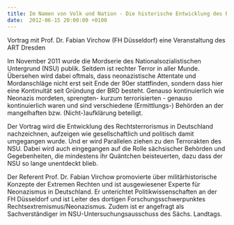 ```yaml
---
title: Im Namen von Volk und Nation - Die historische Entwicklung des Rechtsterrorismus in Deutschland
date:  2012-06-15 20:00:00 +0100
---
```


Vortrag mit Prof. Dr. Fabian Virchow (FH Düsseldorf) eine Veranstaltung des ART Dresden



Im November 2011 wurde die Mordserie des Nationalsozialistischen
Untergrund (NSU) publik. Seitdem ist rechter Terror in aller
Munde. Übersehen wird dabei oftmals, dass neonazistische Attentate und
Mordanschläge nicht erst seit Ende der 90er stattfinden, sondern dass hier
eine Kontinuität seit Gründung der BRD besteht. Genauso kontinuierlich wie
Neonazis mordeten, sprengten- kurzum terrorisierten - genauso
kontinuierlich waren und sind verschiedene (Ermittlungs-) Behörden an der
mangelhaften bzw. (Nicht-)aufklärung beteiligt.


Der Vortrag wird die Entwicklung des Rechtsterrorismus in Deutschland
nachzeichnen, aufzeigen wie gesellschaftlich und politisch damit
umgegangen wurde. Und er wird Parallelen ziehen zu den Terrorakten des
NSU. Dabei wird auch eingegangen auf die Rolle sächsischer Behörden und
Gegebenheiten, die mindestens ihr Quäntchen beisteuerten, dazu dass der
NSU so lange unentdeckt blieb.


Der Referent Prof. Dr. Fabian Virchow promovierte über
militärhistorische Konzepte der Extremen Rechten und ist ausgewiesener
Experte für Neonazismus in Deutschland. Er unterichtet
Politikwissenschaften an der FH Düsseldorf und ist Leiter des dortigen
Forschungsschwerpunktes Rechtsextremismus/Neonazismus. Zudem ist er
angefragt als Sachverständiger im NSU-Untersuchungsausschuss des
Sächs. Landtags.


